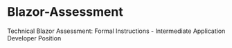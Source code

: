 # Blazor-Assessment
Technical Blazor Assessment: Formal Instructions - Intermediate Application Developer Position
